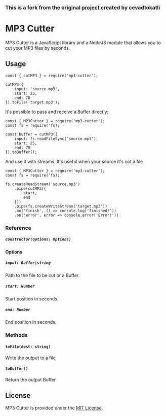 ### This is a fork from the original [project](https://github.com/cevadtokatli/mp3-cutter) created by cevadtokatli

# MP3 Cutter
MP3 Cutter is a JavaScript library and a NodeJS module that allows you to cut your MP3 files by seconds.

## Usage

```
const { cutMP3 } = require('mp3-cutter');

cutMP3({
    input: 'source.mp3',
    start: 25,
    end: 70 
}).toFile('target.mp3');
```
It's possible to pass and receive a Buffer directly:

```
const { MP3Cutter } = require('mp3-cutter');
const fs = require('fs);

const buffer = cutMP3({
    input: fs.readFileSync('source.mp3'),
    start: 25,
    end: 70 
}).toBuffer();
```

And use it with streams. It's useful when your source it's not a file
```
const { MP3Cutter } = require('mp3-cutter');
const fs = require('fs);

fs.createReadStream('source.mp3')
    .pipe(cutMP3({
        start,
        end
    }))
    .pipe(fs.createWriteStream('target.mp3'))
    .on('finish', () => console.log('finished!'))
    .on('error', error => console.error('Error!'))
```

### Reference
##### ```constructor(options: Options)```

#### Options

##### ```input: Buffer|string```
Path to the file to be cut or a Buffer.

##### ```start: Number```
Start position in seconds.

##### ```end: Number```
End position in seconds.

### Methods
#### ```toFile(dest: string)```
Write the output to a file

#### ```toBuffer()```
Return the output Buffer

## License
MP3 Cutter is provided under the [MIT License](https://opensource.org/licenses/MIT).